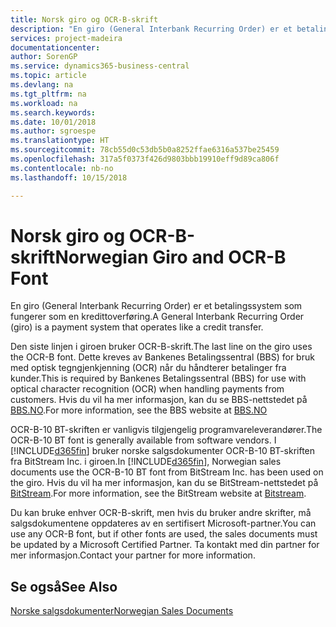 ```yaml
---
title: Norsk giro og OCR-B-skrift
description: "En giro (General Interbank Recurring Order) er et betalingssystem som fungerer som en kredittoverføring."
services: project-madeira
documentationcenter: 
author: SorenGP
ms.service: dynamics365-business-central
ms.topic: article
ms.devlang: na
ms.tgt_pltfrm: na
ms.workload: na
ms.search.keywords: 
ms.date: 10/01/2018
ms.author: sgroespe
ms.translationtype: HT
ms.sourcegitcommit: 78cb55d0c53db5b0a8252ffae6316a537be25459
ms.openlocfilehash: 317a5f0373f426d9803bbb19910eff9d89ca806f
ms.contentlocale: nb-no
ms.lasthandoff: 10/15/2018

---
```

# <a name="norwegian-giro-and-ocr-b-font"></a><span data-ttu-id="b4a91-103">Norsk giro og OCR-B-skrift</span><span class="sxs-lookup"><span data-stu-id="b4a91-103">Norwegian Giro and OCR-B Font</span></span>
<span data-ttu-id="b4a91-104">En giro (General Interbank Recurring Order) er et betalingssystem som fungerer som en kredittoverføring.</span><span class="sxs-lookup"><span data-stu-id="b4a91-104">A General Interbank Recurring Order (giro) is a payment system that operates like a credit transfer.</span></span>  

<span data-ttu-id="b4a91-105">Den siste linjen i giroen bruker OCR-B-skrift.</span><span class="sxs-lookup"><span data-stu-id="b4a91-105">The last line on the giro uses the OCR-B font.</span></span> <span data-ttu-id="b4a91-106">Dette kreves av Bankenes Betalingssentral (BBS) for bruk med optisk tegngjenkjenning (OCR) når du håndterer betalinger fra kunder.</span><span class="sxs-lookup"><span data-stu-id="b4a91-106">This is required by Bankenes Betalingssentral (BBS) for use with optical character recognition (OCR) when handling payments from customers.</span></span> <span data-ttu-id="b4a91-107">Hvis du vil ha mer informasjon, kan du se BBS-nettstedet på [BBS.NO](https://www.nets.eu/no-nb/Pages/default.aspx).</span><span class="sxs-lookup"><span data-stu-id="b4a91-107">For more information, see the BBS website at [BBS.NO](https://www.nets.eu/no-nb/Pages/default.aspx)</span></span>  

<span data-ttu-id="b4a91-108">OCR-B-10 BT-skriften er vanligvis tilgjengelig programvareleverandører.</span><span class="sxs-lookup"><span data-stu-id="b4a91-108">The OCR-B-10 BT font is generally available from software vendors.</span></span> <span data-ttu-id="b4a91-109">I [!INCLUDE[d365fin](../../includes/d365fin_md.md)] bruker norske salgsdokumenter OCR-B-10 BT-skriften fra BitStream Inc. i giroen.</span><span class="sxs-lookup"><span data-stu-id="b4a91-109">In [!INCLUDE[d365fin](../../includes/d365fin_md.md)], Norwegian sales documents use the OCR-B-10 BT font from BitStream Inc. has been used on the giro.</span></span> <span data-ttu-id="b4a91-110">Hvis du vil ha mer informasjon, kan du se BitStream-nettstedet på [BitStream](https://www.bitstream.com/).</span><span class="sxs-lookup"><span data-stu-id="b4a91-110">For more information, see the BitStream website at [Bitstream](https://www.bitstream.com/).</span></span>  

<span data-ttu-id="b4a91-111">Du kan bruke enhver OCR-B-skrift, men hvis du bruker andre skrifter, må salgsdokumentene oppdateres av en sertifisert Microsoft-partner.</span><span class="sxs-lookup"><span data-stu-id="b4a91-111">You can use any OCR-B font, but if other fonts are used, the sales documents must be updated by a Microsoft Certified Partner.</span></span> <span data-ttu-id="b4a91-112">Ta kontakt med din partner for mer informasjon.</span><span class="sxs-lookup"><span data-stu-id="b4a91-112">Contact your partner for more information.</span></span>  
  
## <a name="see-also"></a><span data-ttu-id="b4a91-113">Se også</span><span class="sxs-lookup"><span data-stu-id="b4a91-113">See Also</span></span>  
 [<span data-ttu-id="b4a91-114">Norske salgsdokumenter</span><span class="sxs-lookup"><span data-stu-id="b4a91-114">Norwegian Sales Documents</span></span>](norwegian-sales-documents.md)

